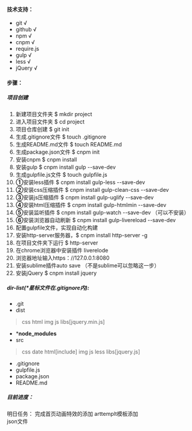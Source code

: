 #### 技术支持：
- git √
- github √
- npm √
- cnpm √
- require.js
- gulp √
- less √
- jQuery √
#### 步骤：
##### 项目创建

1. 新建项目文件夹 $ mkdir project
1. 进入项目文件夹 $ cd project
1. 项目仓库创建 $ git init
1. 生成.gitignore文件 $ touch .gitignore
1. 生成README.md文件 $ touch README.md
1. 生成package.json文件 $ cnpm init
1. 安装cnpm $ cnpm install
1. 安装gulp $ cnpm install gulp --save-dev
1. 生成gulpfile.js文件 $ touch gulpfile.js
1. **①**安装less插件 $ cnpm install gulp-less --save-dev 
1. **②**安装css压缩插件 $ cnpm install gulp-clean-css --save-dev
1. **③**安装js压缩插件 $ cnpm install gulp-uglify --save-dev
1. **④**安装html压缩插件 $ cnpm install gulp-htmlmin --save-dev
1. **⑤**安装监听插件 $ cnpm install gulp-watch --save-dev （可以不安装）
1. **⑥**安装浏览器自动刷新 $ cnpm install gulp-livereload --save-dev
1. 配置gulpfile文件，实现自动化构建
1. 安装http-server服务器，$ cnpm install http-server -g
1. 在项目文件夹下运行 $ http-server
1. 在chrome浏览器中安装插件 liverelode 
1. 浏览器地址输入https：//127.0.0.1:8080
1. 安装sublime插件auto save （不是sublime可以忽略这一步）
1. 安装jQuery $ cnpm install jquery 
 

##### dir-list(*星标文件在.gitignore内):
- .git
- dist

> css
> html
> img
> js
> libs[jquery.min.js]


- ***node_modules**
- src


> css
> date
> html[include]
> img
> js
> less
> libs[jquery.js]

- .gitignore
- gulpfile.js
- package.json
- README.md

##### 目前进度：
明日任务：
完成首页动画特效的添加
arttemplt模板添加  
json文件 